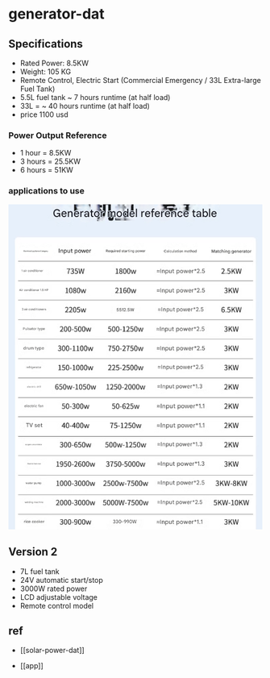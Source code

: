 
# generator-dat

## Specifications

- Rated Power: 8.5KW
- Weight: 105 KG
- Remote Control, Electric Start (Commercial Emergency / 33L Extra-large Fuel Tank)
- 5.5L fuel tank ~ 7 hours runtime (at half load)
- 33L = ~ 40 hours runtime (at half load)
- price 1100 usd 

### Power Output Reference


- 1 hour = 8.5KW
- 3 hours = 25.5KW
- 6 hours = 51KW

### applications to use 

![](2025-07-24-15-21-50.png)

## Version 2

- 7L fuel tank
- 24V automatic start/stop
- 3000W rated power
- LCD adjustable voltage
- Remote control model





## ref 

- [[solar-power-dat]]

- [[app]]

